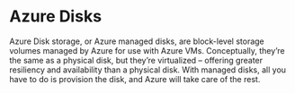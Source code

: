 # Azure Disks

Azure Disk storage, or Azure managed disks, are block-level storage volumes managed by Azure for use with Azure VMs. Conceptually, they’re the same as a physical disk, but they’re virtualized – offering greater resiliency and availability than a physical disk. With managed disks, all you have to do is provision the disk, and Azure will take care of the rest.